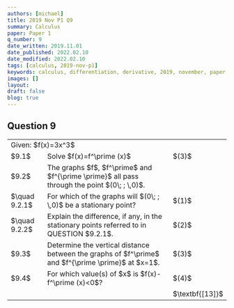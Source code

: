 ```yaml
---
authors: [michael]
title: 2019 Nov P1 Q9
summary: Calculus
paper: Paper 1
q_number: 9
date_written: 2019.11.01
date_published: 2022.02.10
date_modified: 2022.02.10
tags: [calculus, 2019-nov-p1]
keywords: calculus, differentiation, derivative, 2019, november, paper 1
images: []
layout:
draft: false
blog: true
---
```


## Question 9

<table className="border-collapse">
  <tbody>
    <tr>
      <td colSpan="3">Given: $f(x)=3x^3$</td>
    </tr>
    <tr>
      <td>$9.1$</td>
      <td>Solve $f(x)=f^\prime (x)$</td>
      <td>$(3)$</td>
    </tr> 
    <tr>
      <td>$9.2$</td>
      <td>The graphs $f$, $f^\prime$ and $f^{\prime \prime}$ all pass through the point $(0\; ; \,0)$.</td>
      <td></td>
    </tr>
    <tr>
      <td>$\quad 9.2.1$</td>
      <td>For which of the graphs will $(0\; ; \,0)$ be a stationary point?</td>
      <td>$(1)$</td>
    </tr>
    <tr>
      <td>$\quad 9.2.2$</td>
      <td>Explain the difference, if any, in the stationary points referred to in QUESTION $9.2.1$.</td>
      <td>$(2)$</td>
    </tr>
    <tr>
      <td>$9.3$</td>
      <td>Determine the vertical distance between the graphs of $f^\prime$ and $f^{\prime \prime}$ at $x=1$.</td>
      <td>$(3)$</td>
    </tr>
     <tr>
      <td>$9.4$</td>
      <td>For which value(s) of $x$ is $f(x)-f^\prime (x)<0$?</td>
      <td>$(4)$</td>
    </tr>
    <tr>
      <td></td>
      <td></td>
      <td>$\textbf{[13]}$</td>
    </tr>
  </tbody>
</table>
